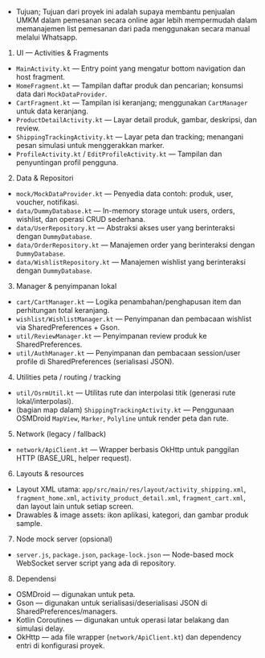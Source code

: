 - Tujuan; Tujuan dari proyek ini adalah supaya membantu penjualan UMKM dalam pemesanan secara online agar lebih mempermudah dalam memanajemen list pemesanan dari pada menggunakan secara manual melalui Whatsapp.

1) UI — Activities & Fragments
- `MainActivity.kt` — Entry point yang mengatur bottom navigation dan host fragment.
- `HomeFragment.kt` — Tampilan daftar produk dan pencarian; konsumsi data dari `MockDataProvider`.
- `CartFragment.kt` — Tampilan isi keranjang; menggunakan `CartManager` untuk data keranjang.
- `ProductDetailActivity.kt` — Layar detail produk, gambar, deskripsi, dan review.
- `ShippingTrackingActivity.kt` — Layar peta dan tracking; menangani pesan simulasi untuk menggerakkan marker.
- `ProfileActivity.kt` / `EditProfileActivity.kt` — Tampilan dan penyuntingan profil pengguna.

2) Data & Repositori
- `mock/MockDataProvider.kt` — Penyedia data contoh: produk, user, voucher, notifikasi.
- `data/DummyDatabase.kt` — In-memory storage untuk users, orders, wishlist, dan operasi CRUD sederhana.
- `data/UserRepository.kt` — Abstraksi akses user yang berinteraksi dengan `DummyDatabase`.
- `data/OrderRepository.kt` — Manajemen order yang berinteraksi dengan `DummyDatabase`.
- `data/WishlistRepository.kt` — Manajemen wishlist yang berinteraksi dengan `DummyDatabase`.

3) Manager & penyimpanan lokal
- `cart/CartManager.kt` — Logika penambahan/penghapusan item dan perhitungan total keranjang.
- `wishlist/WishlistManager.kt` — Penyimpanan dan pembacaan wishlist via SharedPreferences + Gson.
- `util/ReviewManager.kt` — Penyimpanan review produk ke SharedPreferences.
- `util/AuthManager.kt` — Penyimpanan dan pembacaan session/user profile di SharedPreferences (serialisasi JSON).

4) Utilities peta / routing / tracking
- `util/OsrmUtil.kt` — Utilitas rute dan interpolasi titik (generasi rute lokal/interpolasi).
- (bagian map dalam) `ShippingTrackingActivity.kt` — Penggunaan OSMDroid `MapView`, `Marker`, `Polyline` untuk render peta dan rute.

5) Network (legacy / fallback)
- `network/ApiClient.kt` — Wrapper berbasis OkHttp untuk panggilan HTTP (BASE_URL, helper request).

6) Layouts & resources
- Layout XML utama: `app/src/main/res/layout/activity_shipping.xml`, `fragment_home.xml`, `activity_product_detail.xml`, `fragment_cart.xml`, dan layout lain untuk setiap screen.
- Drawables & image assets: ikon aplikasi, kategori, dan gambar produk sample.

7) Node mock server (opsional)
- `server.js`, `package.json`, `package-lock.json` — Node-based mock WebSocket server script yang ada di repository.

8) Dependensi
- OSMDroid — digunakan untuk peta.
- Gson — digunakan untuk serialisasi/deserialisasi JSON di SharedPreferences/managers.
- Kotlin Coroutines — digunakan untuk operasi latar belakang dan simulasi delay.
- OkHttp — ada file wrapper (`network/ApiClient.kt`) dan dependency entri di konfigurasi proyek.

